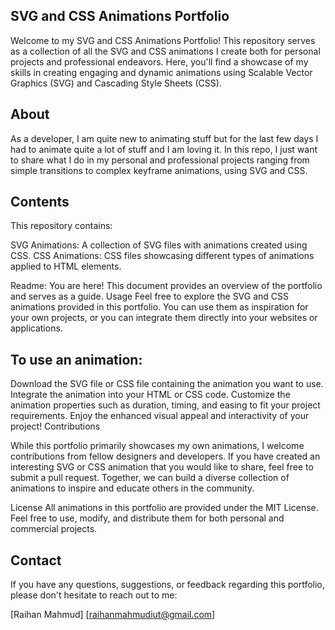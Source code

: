 
## SVG and CSS Animations Portfolio
Welcome to my SVG and CSS Animations Portfolio! This repository serves as a collection of all the SVG and CSS animations I create both for personal projects and professional endeavors. Here, you'll find a showcase of my skills in creating engaging and dynamic animations using Scalable Vector Graphics (SVG) and Cascading Style Sheets (CSS).

## About
As a developer, I am quite new to animating stuff but for the last few days I had to animate quite a lot of stuff and I am loving it. In this repo, I just want to share what I do in my personal and professional projects ranging from simple transitions to complex keyframe animations, using SVG and CSS.

## Contents
This repository contains:

SVG Animations: A collection of SVG files with animations created using CSS.
CSS Animations: CSS files showcasing different types of animations applied to HTML elements.

Readme: You are here! This document provides an overview of the portfolio and serves as a guide.
Usage
Feel free to explore the SVG and CSS animations provided in this portfolio. You can use them as inspiration for your own projects, or you can integrate them directly into your websites or applications.

## To use an animation:

Download the SVG file or CSS file containing the animation you want to use.
Integrate the animation into your HTML or CSS code.
Customize the animation properties such as duration, timing, and easing to fit your project requirements.
Enjoy the enhanced visual appeal and interactivity of your project!
Contributions

While this portfolio primarily showcases my own animations, I welcome contributions from fellow designers and developers. If you have created an interesting SVG or CSS animation that you would like to share, feel free to submit a pull request. Together, we can build a diverse collection of animations to inspire and educate others in the community.

License
All animations in this portfolio are provided under the MIT License. Feel free to use, modify, and distribute them for both personal and commercial projects.

## Contact
If you have any questions, suggestions, or feedback regarding this portfolio, please don't hesitate to reach out to me:

[Raihan Mahmud]
[raihanmahmudiut@gmail.com]
